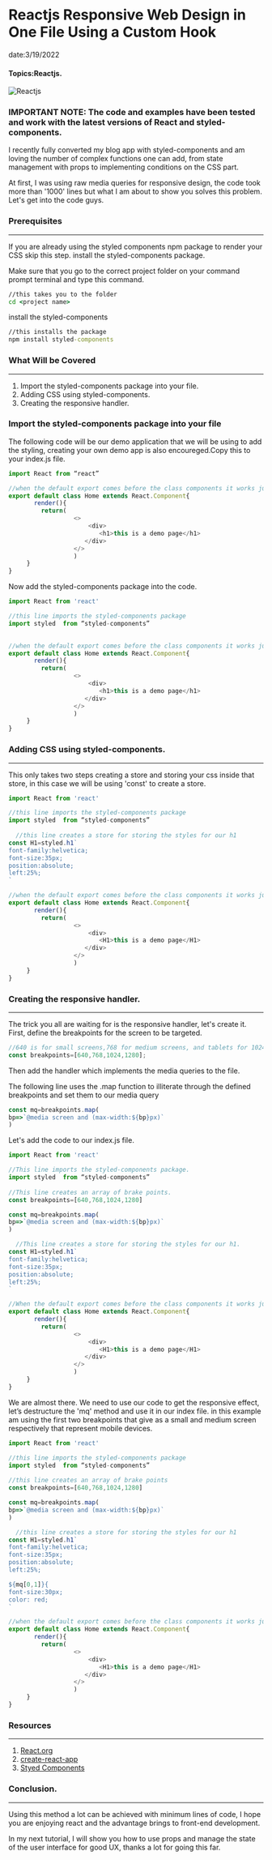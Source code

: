 # Reactjs Responsive Web Design in One File Using a Custom Hook

date:3/19/2022

#### Topics:Reactjs.

![Reactjs](/engineering-education/content/articles/Reactjs-Responsive-Web-Design-in-One-File-Using-a-Custom-Hook/hero.png "by the end, you will be able to do this")

### IMPORTANT NOTE: The code and examples have been tested and work with the latest versions of React and styled-components.

I recently fully converted my blog app with styled-components and am loving the number of complex functions one can add, from state management with props to implementing conditions on the CSS part.

At first, I was using raw media queries for responsive design, the code took more than '1000' lines but what I am about to show you solves this problem.
Let's get into the code guys.


### Prerequisites
---

If you are already using the styled components npm package to render your CSS skip this step.
install the styled-components package.

Make sure that you go to the correct project folder on your command prompt terminal and type this command.
```cmd 
//this takes you to the folder
cd <project name>

```
install the styled-components

```cmd
//this installs the package
npm install styled-components
```

### What Will be Covered
---
1. Import the styled-components package into your file.
2. Adding CSS using styled-components.
3. Creating the responsive handler.



### Import the styled-components package into your file

The following code will be our demo application that we will be using to add the styling, creating your own demo app is also encoureged.Copy this to your index.js file.

```javascript
import React from “react”

//when the default export comes before the class components it works just fine
export default class Home extends React.Component{
       render(){
         return(
                  <>
                      <div>
                         <h1>this is a demo page</h1>
                     </div>
                  </>
                  )
     }
}
```

Now add the styled-components package into the code.

```javascript
import React from 'react'

//this line imports the styled-components package
import styled  from “styled-components”
 

//when the default export comes before the class components it works just fine
export default class Home extends React.Component{
       render(){
         return(
                  <>
                      <div>
                         <h1>this is a demo page</h1>
                     </div>
                  </>
                  )
     }
}
```

### Adding CSS using styled-components.
---
This only takes two steps creating a store and storing your css inside that store, in this case we will be using 'const' to create a store.

```javascript
import React from 'react'

//this line imports the styled-components package
import styled  from “styled-components”
 
  //this line creates a store for storing the styles for our h1
const H1=styled.h1`
font-family:helvetica;
font-size:35px;
position:absolute;
left:25%;
`

//when the default export comes before the class components it works just fine
export default class Home extends React.Component{
       render(){
         return(
                  <>
                      <div>
                         <H1>this is a demo page</H1>
                     </div>
                  </>
                  )
     }
}
```

### Creating the responsive handler.
---

 The trick you all are waiting for is the responsive handler, let's create it.
 First, define the breakpoints for the screen to be targeted.

```javascript
//640 is for small screens,768 for medium screens, and tablets for 1024.
const breakpoints=[640,768,1024,1280];
```
Then add the handler which implements the media queries to the file.

The following line uses the .map function to illiterate through the defined breakpoints and set them to our media query
```javascript
const mq=breakpoints.map(
bp=>`@media screen and (max-width:${bp}px)`
)
```
Let's add the code to our index.js file.

```javascript
import React from 'react'

//This line imports the styled-components package.
import styled  from “styled-components”
 
//This line creates an array of brake points.
const breakpoints=[640,768,1024,1280]

const mq=breakpoints.map(
bp=>`@media screen and (max-width:${bp}px)`
)

  //This line creates a store for storing the styles for our h1.
const H1=styled.h1`
font-family:helvetica;
font-size:35px;
position:absolute;
left:25%;
`

//When the default export comes before the class components it works just fine
export default class Home extends React.Component{
       render(){
         return(
                  <>
                      <div>
                         <H1>this is a demo page</H1>
                     </div>
                  </>
                  )
     }
}
```

We are almost there. We need to use our code to get the responsive effect, let’s destructure the 'mq' method and use it in our index file.
in this example am using the first two breakpoints that give as a small and medium screen respectively that represent mobile devices.

```javascript
import React from 'react'

//this line imports the styled-components package
import styled  from “styled-components”
 
//this line creates an array of brake points
const breakpoints=[640,768,1024,1280]

const mq=breakpoints.map(
bp=>`@media screen and (max-width:${bp}px)`
)

  //this line creates a store for storing the styles for our h1
const H1=styled.h1`
font-family:helvetica;
font-size:35px;
position:absolute;
left:25%;

${mq[0,1]}{
font-size:30px;
color: red;
`

//when the default export comes before the class components it works just fine
export default class Home extends React.Component{
       render(){
         return(
                  <>
                      <div>
                         <H1>this is a demo page</H1>
                     </div>
                  </>
                  )
     }
}
```

### Resources
---

1. [React.org](https://reactjs.org/)
2. [create-react-app](https://create-react-app.dev/docs/getting-started/)
3. [Styed Components](https://styled-components.com)

### Conclusion.
---

Using this method a lot can be achieved with minimum lines of code, I hope you are enjoying react and 
the advantage brings to front-end development.

In my next tutorial, I will show you how to use props and manage the state of the user interface for good UX, thanks a lot for going this far.

